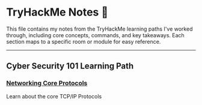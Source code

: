 # TryHackMe Notes 🧠

This file contains my notes from the TryHackMe learning paths I've worked through, including core concepts, commands, and key takeaways. Each section maps to a specific room or module for easy reference.

---

## Cyber Security 101 Learning Path

### [Networking Core Protocols](./networking_core_protocols.md) 
Learn about the core TCP/IP Protocols

